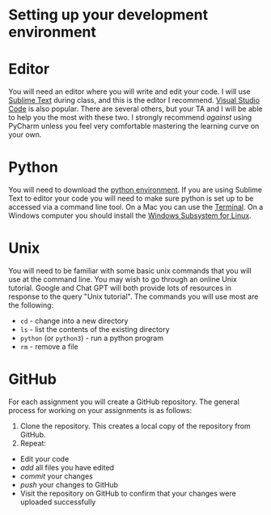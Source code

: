 Setting up your development environment
=======================================


# Editor

You will need an editor where you will write and edit your code. I will use [Sublime Text](https://www.sublimetext.com/) during class, and this is the editor I recommend. [Visual Studio Code](https://code.visualstudio.com/) is also popular. There are several others, but your TA and I will be able to help you the most with these two. I strongly recommend *against* using PyCharm unless you feel very comfortable mastering the learning curve on your own.

# Python

You will need to download the [python environment](https://www.python.org/downloads/). If you are using Sublime Text to editor your code you will need to make sure python is set up to be accessed via a command line tool. On a Mac you can use the [Terminal](https://support.apple.com/guide/terminal/welcome/mac). On a Windows computer you should install the [Windows Subsystem for Linux](https://learn.microsoft.com/en-us/windows/wsl/install).

# Unix

You will need to be familiar with some basic unix commands that you will use at the command line. You may wish to go through an online Unix tutorial. Google and Chat GPT will both provide lots of resources in response to the query "Unix tutorial". The commands you will use most are the following:

- `cd` - change into a new directory
- `ls` - list the contents of the existing directory
- `python` (or `python3`) - run a python program
- `rm` - remove a file

# GitHub

For each assignment you will create a GitHub repository. The general process for working on your assignments is as follows:

1. Clone the repository. This creates a local copy of the repository from GitHub.
2. Repeat:
  - Edit your code
  - *add* all files you have edited
  - *commit* your changes
  - *push* your changes to GitHub
  - Visit the repository on GitHub to confirm that your changes were uploaded successfully